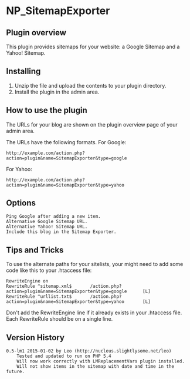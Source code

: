 NP_SitemapExporter
=========================

Plugin overview
-------------------------
This plugin provides sitemaps for your website: a Google Sitemap and a Yahoo! Sitemap.

Installing
-------------------------
1. Unzip the file and upload the contents to your plugin directory.
2. Install the plugin in the admin area.

How to use the plugin
-------------------------
The URLs for your blog are shown on the plugin overview page of your admin area.

The URLs have the following formats. For Google:
```
http://example.com/action.php?action=plugin&name=SitemapExporter&type=google
```

For Yahoo:
```
http://example.com/action.php?action=plugin&name=SitemapExporter&type=yahoo
```

Options
-------------------------
    Ping Google after adding a new item.
    Alternative Google Sitemap URL.
    Alternative Yahoo! Sitemap URL.
    Include this blog in the Sitemap Exporter.

Tips and Tricks
-------------------------
To use the alternate paths for your sitelists, your might need to add some code like this to your .htaccess file:

```
RewriteEngine on
RewriteRule ^sitemap.xml$       /action.php?action=plugin&name=SitemapExporter&type=google      [L] 
RewriteRule ^urllist.txt$       /action.php?action=plugin&name=SitemapExporter&type=yahoo       [L]
```
Don't add the RewriteEngine line if it already exists in your .htaccess file. Each RewriteRule should be on a single line.

Version History
-------------------------
    0.5-lm1 2015-01-02 by Leo (http://nucleus.slightlysome.net/leo)
        Tested and updated to run on PHP 5.4
        Will now work correctly with LMReplacementVars plugin installed.
        Will not show items in the sitemap with date and time in the future.
